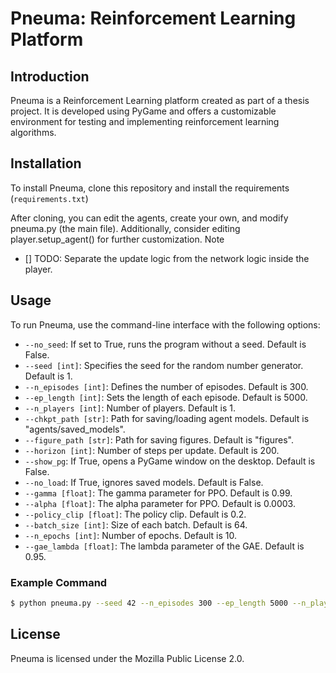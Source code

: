 
# Pneuma: Reinforcement Learning Platform

## Introduction

Pneuma is a Reinforcement Learning platform created as part of a thesis project. It is developed using PyGame and offers a customizable environment for testing and implementing reinforcement learning algorithms.

## Installation

To install Pneuma, clone this repository and install the requirements (`requirements.txt`)

After cloning, you can edit the agents, create your own, and modify pneuma.py (the main file). Additionally, consider editing player.setup_agent() for further customization.
Note

- [] TODO: Separate the update logic from the network logic inside the player.

## Usage

To run Pneuma, use the command-line interface with the following options:

-   `--no_seed`: If set to True, runs the program without a seed. Default is False.
-   `--seed [int]`: Specifies the seed for the random number generator. Default is 1.
-   `--n_episodes [int]`: Defines the number of episodes. Default is 300.
-   `--ep_length [int]`: Sets the length of each episode. Default is 5000.
-   `--n_players [int]`: Number of players. Default is 1.
-   `--chkpt_path [str]`: Path for saving/loading agent models. Default is "agents/saved_models".
-   `--figure_path [str]`: Path for saving figures. Default is "figures".
-   `--horizon [int]`: Number of steps per update. Default is 200.
-   `--show_pg`: If True, opens a PyGame window on the desktop. Default is False.
-   `--no_load`: If True, ignores saved models. Default is False.
-   `--gamma [float]`: The gamma parameter for PPO. Default is 0.99.
-   `--alpha [float]`: The alpha parameter for PPO. Default is 0.0003.
-   `--policy_clip [float]`: The policy clip. Default is 0.2.
-   `--batch_size [int]`: Size of each batch. Default is 64.
-   `--n_epochs [int]`: Number of epochs. Default is 10.
-   `--gae_lambda [float]`: The lambda parameter of the GAE. Default is 0.95.

### Example Command

```bash
$ python pneuma.py --seed 42 --n_episodes 300 --ep_length 5000 --n_players 2 --no_load
```

## License

Pneuma is licensed under the Mozilla Public License 2.0.